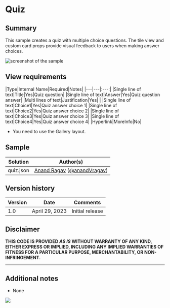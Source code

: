# Quiz

## Summary

This sample creates a quiz with multiple choice questions. The tile view and custom card props provide visual feedback to users when making answer choices.

![screenshot of the sample](./assets/screenshot.gif)

## View requirements

|Type|Internal Name|Required|Notes|
|---|---|:---:|
|Single line of text|Title|Yes|Quiz question|
|Single line of text|Answer|Yes|Quiz question answer|
|Multi lines of text|Justification|Yes| |
|Single line of text|Choice1|Yes|Quiz answer choice 1|
|Single line of text|Choice2|Yes|Quiz answer choice 2|
|Single line of text|Choice3|Yes|Quiz answer choice 3|
|Single line of text|Choice4|Yes|Quiz answer choice 4|
|Hyperlink|MoreInfo|No|

- You need to use the Gallery layout.

## Sample

Solution|Author(s)
--------|---------
quiz.json | [Anand Ragav](https://github.com/anandragav) ([@anandVragav](https://twitter.com/anandVragav))

## Version history

Version|Date|Comments
-------|----|--------
1.0|April 29, 2023|Initial release

## Disclaimer

**THIS CODE IS PROVIDED *AS IS* WITHOUT WARRANTY OF ANY KIND, EITHER EXPRESS OR IMPLIED, INCLUDING ANY IMPLIED WARRANTIES OF FITNESS FOR A PARTICULAR PURPOSE, MERCHANTABILITY, OR NON-INFRINGEMENT.**

---

## Additional notes

- None

<img src="https://pnptelemetry.azurewebsites.net/list-formatting/view-samples/quiz" />
